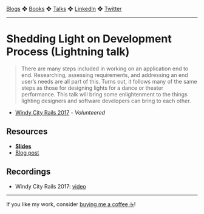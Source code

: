 [Blogs](../blogs.md) ❖ [Books](../books.md) ❖ [Talks](../talks.md) ❖ [LinkedIn](https://www.linkedin.com/in/victoriagonda/) ❖ [Twitter](https://twitter.com/TTGonda)

---

# Shedding Light on Development Process (Lightning talk)

> There are many steps included in working on an application end to end. Researching, assessing requirements, and addressing an end user’s needs are all part of this. Turns out, it follows many of the same steps as those for designing lights for a dance or theater performance. This talk will bring some enlightenment to the things lighting designers and software developers can bring to each other.

-   [Windy City Rails 2017](https://windycityrails.com/) - _Volunteered_

## Resources

-   **[Slides](https://speakerdeck.com/vgonda/shedding-light-on-development-process)**
-   [Blog post](https://collectiveidea.com/blog/archives/2017/12/01/shedding-light-on-the-development-process)

## Recordings

- Windy City Rails 2017: [video](https://www.youtube.com/watch?v=Q_6-gOBg3sc&feature=youtu.be&t=9m39s)

---

If you like my work, consider [buying me a coffee ☕](https://www.buymeacoffee.com/96JjLEW)!
